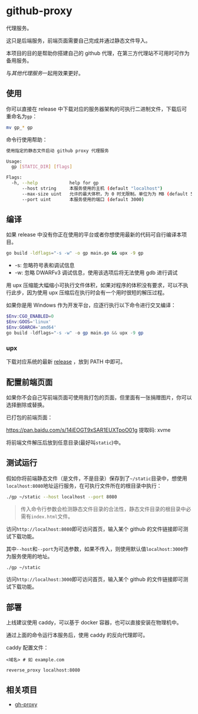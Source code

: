 # github-proxy

代理服务。

这只是后端服务，前端页面需要自己完成并通过静态文件导入。

本项目的目的是帮助你搭建自己的 github 代理，在第三方代理站不可用时可作为备用服务。

与*其他代理服务*一起用效果更好。

## 使用

你可以直接在 release 中下载对应的服务器架构的可执行二进制文件，下载后可重命名为`gp`：

```bash
mv gp_* gp
```

命令行使用帮助：

```bash
使用指定的静态文件启动 github proxy 代理服务

Usage:
  gp [STATIC_DIR] [flags]

Flags:
  -h, --help            help for gp
      --host string     本服务使用的主机 (default "localhost")
      --max-size uint   允许的最大体积，为 0 时无限制。单位为为 MB (default 500)
      --port uint       本服务使用的端口 (default 3000)
```

## 编译

如果 release 中没有你正在使用的平台或者你想使用最新的代码可自行编译本项目。

```bash
go build -ldflags="-s -w" -o gp main.go && upx -9 gp
```

- -s: 忽略符号表和调试信息
- -w: 忽略 DWARFv3 调试信息，使用该选项后将无法使用 gdb 进行调试

用 upx 压缩能大幅缩小可执行文件体积，如果对程序的体积没有要求，可以不执行此步，因为使用 upx 压缩后在执行时会有一个用时很短的解压过程。

如果你是用 Windows 作为开发平台，应逐行执行以下命令进行交叉编译：

```powershell
$Env:CGO_ENABLED=0
$Env:GOOS='linux'
$Env:GOARCH='amd64'
go build -ldflags="-s -w" -o gp main.go && upx -9 gp
```

### upx

下载对应系统的最新 [release](https://github.com/upx/upx/releases/latest) ，放到 PATH 中即可。

## 配置前端页面

如果你不会自己写前端页面可使用我打包的页面，但里面有一张捐赠图片，你可以选择删除或替换。

已打包的前端页面：

https://pan.baidu.com/s/14iEOGT9xSAR1EUXTpoO01g 提取码: xvme

将前端文件解压后放到任意目录(最好叫`static`)中。

## 测试运行

假如你将前端静态文件（是文件，不是目录）保存到了`~/static`目录中，想使用`localhost:8080`地址运行服务，在可执行文件所在的根目录中执行：

```bash
./gp ~/static --host localhost --port 8080
```

> 传入命令行参数会检测静态文件目录的合法性，静态文件目录的根目录中必需有`index.html`文件。

访问`http://localhost:8080`即可访问首页，输入某个 github 的文件链接即可测试下载功能。

其中`--host`和`--port`为可选参数，如果不传入，则使用默认值`localhost:3000`作为服务使用的地址。

```bash
./gp ~/static
```

访问`http://localhost:3000`即可访问首页，输入某个 github 的文件链接即可测试下载功能。

## 部署

上线建议使用 caddy，可以基于 docker 容器，也可以直接安装在物理机中。

通过上面的命令运行本服务后，使用 caddy 的反向代理即可。

caddy 配置文件：

```caddy
<域名> # 如 example.com

reverse_proxy localhost:8080
```

## 相关项目

- [gh-proxy](https://github.com/hunshcn/gh-proxy)
